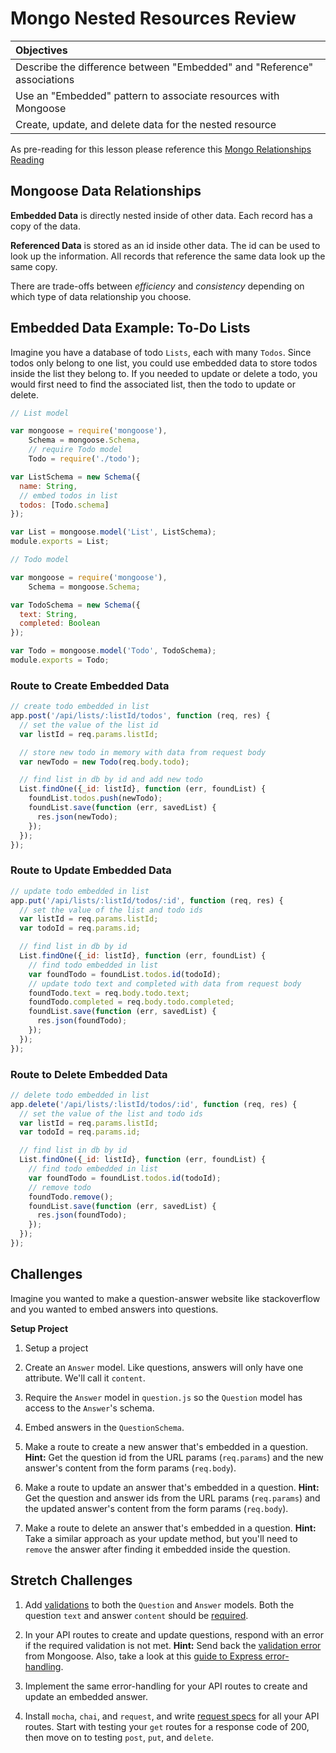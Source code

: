 # Mongo Nested Resources Review

| Objectives |
| :--- |
| Describe the difference between "Embedded" and "Reference" associations |
| Use an "Embedded" pattern to associate resources with Mongoose |
| Create, update, and delete data for the nested resource |

As pre-reading for this lesson please reference this [Mongo Relationships Reading](https://github.com/sf-wdi-22-23/modules/blob/master/w03-intro-backend-with-express/d4-weekend-lab/mongo-relationships.md)

## Mongoose Data Relationships

**Embedded Data** is directly nested inside of other data. Each record has a copy of the data.

**Referenced Data** is stored as an id inside other data. The id can be used to look up the information. All records that reference the same data look up the same copy.

There are trade-offs between *efficiency* and *consistency* depending on which type of data relationship you choose.

## Embedded Data Example: To-Do Lists

Imagine you have a database of todo `Lists`, each with many `Todos`. Since todos only belong to one list, you could use embedded data to store todos inside the list they belong to. If you needed to update or delete a todo, you would first need to find the associated list, then the todo to update or delete.

```js
// List model

var mongoose = require('mongoose'),
    Schema = mongoose.Schema,
    // require Todo model
    Todo = require('./todo');

var ListSchema = new Schema({
  name: String,
  // embed todos in list
  todos: [Todo.schema]
});

var List = mongoose.model('List', ListSchema);
module.exports = List;
```

```js
// Todo model

var mongoose = require('mongoose'),
    Schema = mongoose.Schema;

var TodoSchema = new Schema({
  text: String,
  completed: Boolean
});

var Todo = mongoose.model('Todo', TodoSchema);
module.exports = Todo;
```

### Route to Create Embedded Data

```js
// create todo embedded in list
app.post('/api/lists/:listId/todos', function (req, res) {
  // set the value of the list id
  var listId = req.params.listId;

  // store new todo in memory with data from request body
  var newTodo = new Todo(req.body.todo);

  // find list in db by id and add new todo
  List.findOne({_id: listId}, function (err, foundList) {
    foundList.todos.push(newTodo);
    foundList.save(function (err, savedList) {
      res.json(newTodo);
    });
  });
});
```

### Route to Update Embedded Data

```js
// update todo embedded in list
app.put('/api/lists/:listId/todos/:id', function (req, res) {
  // set the value of the list and todo ids
  var listId = req.params.listId;
  var todoId = req.params.id;

  // find list in db by id
  List.findOne({_id: listId}, function (err, foundList) {
    // find todo embedded in list
    var foundTodo = foundList.todos.id(todoId);
    // update todo text and completed with data from request body
    foundTodo.text = req.body.todo.text;
    foundTodo.completed = req.body.todo.completed;
    foundList.save(function (err, savedList) {
      res.json(foundTodo);
    });
  });
});
```

### Route to Delete Embedded Data

```js
// delete todo embedded in list
app.delete('/api/lists/:listId/todos/:id', function (req, res) {
  // set the value of the list and todo ids
  var listId = req.params.listId;
  var todoId = req.params.id;

  // find list in db by id
  List.findOne({_id: listId}, function (err, foundList) {
    // find todo embedded in list
    var foundTodo = foundList.todos.id(todoId);
    // remove todo
    foundTodo.remove();
    foundList.save(function (err, savedList) {
      res.json(foundTodo);
    });
  });
});
```



## Challenges

Imagine you wanted to make a question-answer website like stackoverflow and you wanted to embed answers into questions.

**Setup Project**

1. Setup a project

1. Create an `Answer` model. Like questions, answers will only have one attribute. We'll call it `content`.

2. Require the `Answer` model in `question.js` so the `Question` model has access to the `Answer`'s schema.

3. Embed answers in the `QuestionSchema`.

4. Make a route to create a new answer that's embedded in a question. **Hint:** Get the question id from the URL params (`req.params`) and the new answer's content from the form params (`req.body`).

5. Make a route to update an answer that's embedded in a question. **Hint:** Get the question and answer ids from the URL params (`req.params`) and the updated answer's content from the form params (`req.body`).

6. Make a route to delete an answer that's embedded in a question. **Hint:** Take a similar approach as your update method, but you'll need to `remove` the answer after finding it embedded inside the question.

## Stretch Challenges

1. Add <a href="http://mongoosejs.com/docs/validation" target="_blank">validations</a> to both the `Question` and `Answer` models. Both the question `text` and answer `content` should be <a href="http://mongoosejs.com/docs/api.html#schematype_SchemaType-required" target="_blank">required</a>.

2. In your API routes to create and update questions, respond with an error if the required validation is not met. **Hint:** Send back the <a href="http://mongoosejs.com/docs/validation#validation-errors" target="_blank">validation error</a> from Mongoose. Also, take a look at this <a href="http://expressjs.com/guide/error-handling.html" target="_blank">guide to Express error-handling</a>.

3. Implement the same error-handling for your API routes to create and update an embedded answer.

4. Install `mocha`, `chai`, and `request`, and write <a href="https://github.com/sf-wdi-19-20/modules/tree/master/w3_d4_2_js_integration_testing" target="_blank">request specs</a> for all your API routes. Start with testing your `get` routes for a response code of 200, then move on to testing `post`, `put`, and `delete`.
